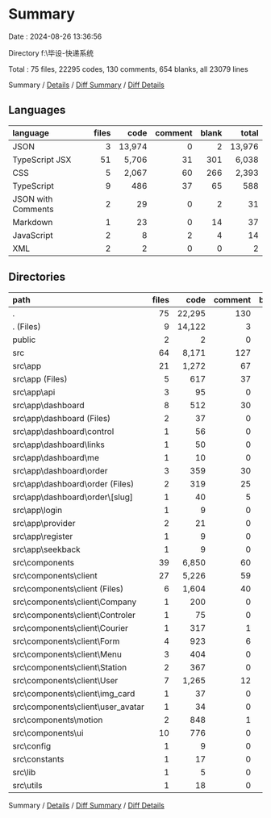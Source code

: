 # Summary

Date : 2024-08-26 13:36:56

Directory f:\\毕设-快递系统

Total : 75 files,  22295 codes, 130 comments, 654 blanks, all 23079 lines

Summary / [Details](details.md) / [Diff Summary](diff.md) / [Diff Details](diff-details.md)

## Languages
| language | files | code | comment | blank | total |
| :--- | ---: | ---: | ---: | ---: | ---: |
| JSON | 3 | 13,974 | 0 | 2 | 13,976 |
| TypeScript JSX | 51 | 5,706 | 31 | 301 | 6,038 |
| CSS | 5 | 2,067 | 60 | 266 | 2,393 |
| TypeScript | 9 | 486 | 37 | 65 | 588 |
| JSON with Comments | 2 | 29 | 0 | 2 | 31 |
| Markdown | 1 | 23 | 0 | 14 | 37 |
| JavaScript | 2 | 8 | 2 | 4 | 14 |
| XML | 2 | 2 | 0 | 0 | 2 |

## Directories
| path | files | code | comment | blank | total |
| :--- | ---: | ---: | ---: | ---: | ---: |
| . | 75 | 22,295 | 130 | 654 | 23,079 |
| . (Files) | 9 | 14,122 | 3 | 26 | 14,151 |
| public | 2 | 2 | 0 | 0 | 2 |
| src | 64 | 8,171 | 127 | 628 | 8,926 |
| src\\app | 21 | 1,272 | 67 | 180 | 1,519 |
| src\\app (Files) | 5 | 617 | 37 | 69 | 723 |
| src\\app\\api | 3 | 95 | 0 | 14 | 109 |
| src\\app\\dashboard | 8 | 512 | 30 | 80 | 622 |
| src\\app\\dashboard (Files) | 2 | 37 | 0 | 6 | 43 |
| src\\app\\dashboard\\control | 1 | 56 | 0 | 4 | 60 |
| src\\app\\dashboard\\links | 1 | 50 | 0 | 4 | 54 |
| src\\app\\dashboard\\me | 1 | 10 | 0 | 3 | 13 |
| src\\app\\dashboard\\order | 3 | 359 | 30 | 63 | 452 |
| src\\app\\dashboard\\order (Files) | 2 | 319 | 25 | 55 | 399 |
| src\\app\\dashboard\\order\\[slug] | 1 | 40 | 5 | 8 | 53 |
| src\\app\\login | 1 | 9 | 0 | 3 | 12 |
| src\\app\\provider | 2 | 21 | 0 | 10 | 31 |
| src\\app\\register | 1 | 9 | 0 | 2 | 11 |
| src\\app\\seekback | 1 | 9 | 0 | 2 | 11 |
| src\\components | 39 | 6,850 | 60 | 438 | 7,348 |
| src\\components\\client | 27 | 5,226 | 59 | 208 | 5,493 |
| src\\components\\client (Files) | 6 | 1,604 | 40 | 91 | 1,735 |
| src\\components\\client\\Company | 1 | 200 | 0 | 2 | 202 |
| src\\components\\client\\Controler | 1 | 75 | 0 | 6 | 81 |
| src\\components\\client\\Courier | 1 | 317 | 1 | 13 | 331 |
| src\\components\\client\\Form | 4 | 923 | 6 | 26 | 955 |
| src\\components\\client\\Menu | 3 | 404 | 0 | 11 | 415 |
| src\\components\\client\\Station | 2 | 367 | 0 | 10 | 377 |
| src\\components\\client\\User | 7 | 1,265 | 12 | 40 | 1,317 |
| src\\components\\client\\img_card | 1 | 37 | 0 | 5 | 42 |
| src\\components\\client\\user_avatar | 1 | 34 | 0 | 4 | 38 |
| src\\components\\motion | 2 | 848 | 1 | 137 | 986 |
| src\\components\\ui | 10 | 776 | 0 | 93 | 869 |
| src\\config | 1 | 9 | 0 | 1 | 10 |
| src\\constants | 1 | 17 | 0 | 5 | 22 |
| src\\lib | 1 | 5 | 0 | 2 | 7 |
| src\\utils | 1 | 18 | 0 | 2 | 20 |

Summary / [Details](details.md) / [Diff Summary](diff.md) / [Diff Details](diff-details.md)